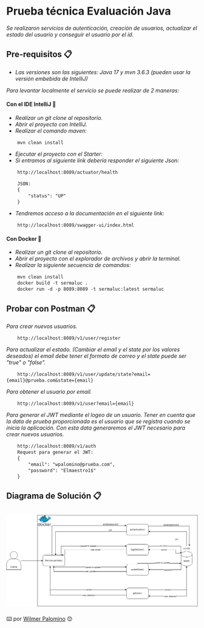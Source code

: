 # Prueba técnica Evaluación Java

_Se realizaron servicios de autenticación, creación de usuarios, actualizar el estado del usuario y conseguir el usuario por el id._

## Pre-requisitos 📋

* _Las versiones son las siguientes: Java 17 y mvn 3.6.3 (pueden usar la versión embebida de IntelliJ)_

_Para levantar localmente el servicio se puede realizar de 2 maneras:_

#### Con el IDE IntelliJ 🔧

* _Realizar un git clone al repositorio._
* _Abrir el proyecto con IntelliJ._
* _Realizar el comando maven:_
```
    mvn clean install
```
* _Ejecutar el proyecto con el Starter:_
* _Si entramos al siguiente link debería responder el siguiente Json:_
```
    http://localhost:8089/actuator/health
```
```
    JSON:
    {
        "status": "UP"
    }
```
* _Tendremos acceso a la documentación en el siguiente link:_
```
    http://localhost:8089/swagger-ui/index.html
```
#### Con Docker 🔧

* _Realizar un git clone al repositorio._
* _Abrir el proyecto con el explorador de archivos y abrir la terminal._
* _Realizar la siguiente secuencia de comandos:_

```
    mvn clean install
    docker build -t sermaluc .
    docker run -d -p 8089:8089 -t sermaluc:latest sermaluc
```

## Probar con Postman 📋

_Para crear nuevos usuarios._
```
    http://localhost:8089/v1/user/register
```
_Para actualizar el estado. (Cambiar el email y el state por los valores deseados) el email debe tener el formato de correo y el state puede ser "true" o "false"._
```
    http://localhost:8089/v1/user/update/state?email={email}@prueba.com&state={email}
```
_Para obtener el usuario por email._
```
    http://localhost:8089/v1/user?email={email}
```
_Para generar el JWT mediante el logeo de un usuario. Tener en cuenta que la data de prueba proporcionada es el usuario que se registra cuando se inicia la aplicación. Con esta data generaremos el JWT necesario para crear nuevos usuarios._
```
    http://localhost:8089/v1/auth
    Request para generar el JWT:
    {
        "email": "wpalomino@prueba.com",
        "password": "Elmaestro1$"
    }
```

## Diagrama de Solución 📋
![Descripción de la imagen](src/main/resources/Diagrama.drawio.png)
---
⌨️ por [Wilmer Palomino](https://github.com/WilGP02) 😊
